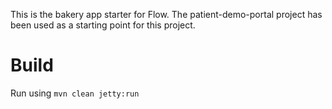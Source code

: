 This is the bakery app starter for Flow.
The patient-demo-portal project has been used as a starting point for this project.

Build
======
Run using
```mvn clean jetty:run```
